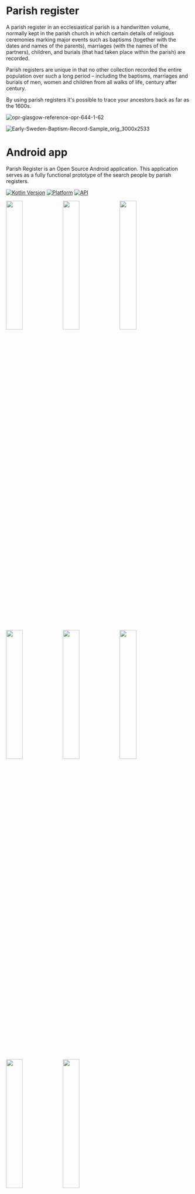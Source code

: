 # Parish register

A parish register in an ecclesiastical parish is a handwritten volume, normally kept in the parish church in which certain details of religious ceremonies marking major events such as baptisms (together with the dates and names of the parents), marriages (with the names of the partners), children, and burials (that had taken place within the parish) are recorded.

Parish registers are unique in that no other collection recorded the entire population over such a long period – including the baptisms, marriages and burials of men, women and children from all walks of life, century after century.

By using parish registers it's possible to trace your ancestors back as far as the 1600s.

![opr-glasgow-reference-opr-644-1-62](https://user-images.githubusercontent.com/26433088/198077353-e7f836dd-1fe3-4dd1-9543-763d8a2a1793.jpeg)

![Early-Sweden-Baptism-Record-Sample_orig_3000x2533](https://user-images.githubusercontent.com/26433088/205245939-a1673f46-3001-4b31-ba7c-09302c876372.jpg)

# Android app

Parish Register is an Open Source Android application. This application serves as a fully functional prototype of the search people by parish registers.

[![Kotlin Version](https://img.shields.io/badge/Kotlin-v1.6.21-blue.svg)](https://kotlinlang.org) [![Platform](https://img.shields.io/badge/Platform-Android-green.svg?style=flat)](https://www.android.com/) [![API](https://img.shields.io/badge/API-23%2B-brightgreen.svg?style=flat)](https://android-arsenal.com/api?level=21) 

<img src="https://user-images.githubusercontent.com/26433088/201077882-bccf4433-b934-4f79-8f11-697916c54e2f.jpg" width="30%"></img> <img src="https://user-images.githubusercontent.com/26433088/201077885-0114a3e2-e45f-4127-815f-3bb079c4482c.jpg" width="30%"></img> <img src="https://user-images.githubusercontent.com/26433088/201077887-377125e1-06d8-452d-8009-8e8d5a401251.jpg" width="30%"></img> <img src="https://user-images.githubusercontent.com/26433088/201077889-a6af344a-2ef7-4779-a220-f5efdb88da80.jpg" width="30%"></img> <img src="https://user-images.githubusercontent.com/26433088/201077890-6cea6868-70a7-4329-819e-c89b04fcb9c4.jpg" width="30%"></img> <img src="https://user-images.githubusercontent.com/26433088/201077891-e61b0906-38cc-4f5d-adb5-4a7f1de80b5f.jpg" width="30%"></img> <img src="https://user-images.githubusercontent.com/26433088/211999513-a15b2c97-4048-43aa-b265-74a74af67472.png" width="30%"></img> <img src="https://user-images.githubusercontent.com/26433088/211999581-3e4453f9-1a2b-4008-93b2-0eb39e805096.png" width="30%"></img>

### Features / Libraries

- [MVVM](https://www.digitalocean.com/community/tutorials/android-mvvm-design-pattern)
- [Hilt](https://developer.android.com/training/dependency-injection/hilt-android)
- [Room database](https://developer.android.com/training/data-storage/room)
- [Firebase Storage](https://firebase.google.com/docs/storage)
- [Firebase Crashlytics](https://firebase.google.com/docs/crashlytics)
- [Firebase Analytics](https://firebase.google.com/docs/analytics)
- [Coroutines](https://kotlinlang.org/docs/coroutines-overview.html)
- [Flows](https://developer.android.com/kotlin/flow)
- [Gson](https://github.com/google/gson)
- [SwipeRefreshLayout](https://developer.android.com/jetpack/androidx/releases/swiperefreshlayout)

### Developed By

* Valery Bodak  - <valerybodak@gmail.com> 

### License

    Copyright 2023 Valery Bodak

    Licensed under the Apache License, Version 2.0 (the "License");
    you may not use this file except in compliance with the License.
    You may obtain a copy of the License at

       http://www.apache.org/licenses/LICENSE-2.0

    Unless required by applicable law or agreed to in writing, software
    distributed under the License is distributed on an "AS IS" BASIS,
    WITHOUT WARRANTIES OR CONDITIONS OF ANY KIND, either express or implied.
    See the License for the specific language governing permissions and
    limitations under the License.
